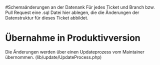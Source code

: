 #Schemaänderungen an der Datenank
Für jedes Ticket und Branch bzw. Pull Request eine .sql Datei hier ablegen, die die Änderungen der Datenstruktur für dieses Ticket abbildet.

# Übernahme in Produktivversion
Die Änderungen werden über einen Updateprozess vom Maintainer übernommen. (lib/update/UpdateProcess.php)
